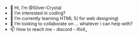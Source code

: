 - 👋 Hi, I’m @Silver-Crystal
- 👀 I’m interested in coding?
- 🌱 I’m currently learning HTML 5( for web designing)
- 💞️ I’m looking to collaborate on ... whatever i can help with?
- 📫 How to reach me - discord - ifixit_

<!---
Silver-Crystal/Silver-Crystal is a ✨ special ✨ repository because its `README.md` (this file) appears on your GitHub profile.
You can click the Preview link to take a look at your changes.
--->
